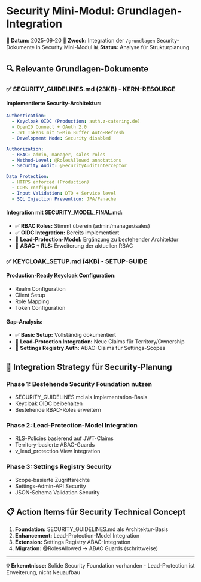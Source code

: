 # Security Mini-Modul: Grundlagen-Integration

**📅 Datum:** 2025-09-20
**🎯 Zweck:** Integration der `/grundlagen` Security-Dokumente in Security Mini-Modul
**📊 Status:** Analyse für Strukturplanung

## 🔍 Relevante Grundlagen-Dokumente

### ✅ **SECURITY_GUIDELINES.md (23KB) - KERN-RESOURCE**

#### **Implementierte Security-Architektur:**
```yaml
Authentication:
  - Keycloak OIDC (Production: auth.z-catering.de)
  - OpenID Connect + OAuth 2.0
  - JWT Tokens mit 5-Min Buffer Auto-Refresh
  - Development Mode: Security disabled

Authorization:
  - RBAC: admin, manager, sales roles
  - Method-Level: @RolesAllowed annotations
  - Security Audit: @SecurityAuditInterceptor

Data Protection:
  - HTTPS enforced (Production)
  - CORS configured
  - Input Validation: DTO + Service level
  - SQL Injection Prevention: JPA/Panache
```

#### **Integration mit SECURITY_MODEL_FINAL.md:**
- ✅ **RBAC Roles:** Stimmt überein (admin/manager/sales)
- ✅ **OIDC Integration:** Bereits implementiert
- 🔄 **Lead-Protection-Model:** Ergänzung zu bestehender Architektur
- 🔄 **ABAC + RLS:** Erweiterung der aktuellen RBAC

### ✅ **KEYCLOAK_SETUP.md (4KB) - SETUP-GUIDE**

#### **Production-Ready Keycloak Configuration:**
- Realm Configuration
- Client Setup
- Role Mapping
- Token Configuration

#### **Gap-Analysis:**
- ✅ **Basic Setup:** Vollständig dokumentiert
- 🔄 **Lead-Protection Integration:** Neue Claims für Territory/Ownership
- 🔄 **Settings Registry Auth:** ABAC-Claims für Settings-Scopes

## 🎯 Integration Strategy für Security-Planung

### **Phase 1: Bestehende Security Foundation nutzen**
- SECURITY_GUIDELINES.md als Implementation-Basis
- Keycloak OIDC beibehalten
- Bestehende RBAC-Roles erweitern

### **Phase 2: Lead-Protection-Model Integration**
- RLS-Policies basierend auf JWT-Claims
- Territory-basierte ABAC-Guards
- v_lead_protection View Integration

### **Phase 3: Settings Registry Security**
- Scope-basierte Zugriffsrechte
- Settings-Admin-API Security
- JSON-Schema Validation Security

## 📋 Action Items für Security Technical Concept

1. **Foundation:** SECURITY_GUIDELINES.md als Architektur-Basis
2. **Enhancement:** Lead-Protection-Model Integration
3. **Extension:** Settings Registry ABAC-Integration
4. **Migration:** @RolesAllowed → ABAC Guards (schrittweise)

---

**💡 Erkenntnisse:** Solide Security Foundation vorhanden - Lead-Protection ist Erweiterung, nicht Neuaufbau